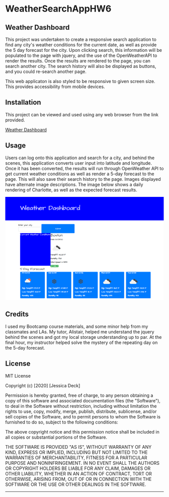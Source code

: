 # WeatherSearchAppHW6

## Weather Dashboard

This project was undertaken to create a responsive search application to find any city's weather conditions for the current date, as well as provide the 5 day forecast for the city. Upon clicking search, this information will be populated to the page with jquery, and the use of the OpenWeatherAPI to render the results. Once the results are rendered to the page, you can search another city. The search history will also be displayed as buttons, and you could re-search another page. 

This web applicaton is also styled to be responsive to given screen size. This provides accessibility from mobile devices.

## Installation

This project can be viewed and used using any web browser from the link provided.

[Weather Dashboard](https://deck-jessica.github.io/WeatherSearchAppHW6/)

## Usage 

Users can log onto this application and search for a city, and behind the scenes, this application converts user input into latitude and longitude. Once it has been converted, the results will run through OpenWeather API to get current weather conditions as well as render a 5-day forecast to the page. This will also save their search history to the page. Images displayed have alternate image descriptions. The image below shows a daily rendering of Charlotte, as well as the expected forecast results.
  

![Landing Page](/assets/images/DashboardScreenshot.png)


## Credits

I used my Bootcamp course materials, and some minor help from my classmates and LAs. My tutor, Alistair, helped me understand the jquery behind the scenes and got my local storage understanding up to par. At the final hour, my instructor helped solve the mystery of the repeating day on the 5-day forecast.



## License

MIT License

Copyright (c) [2020] [Jessica Deck]

Permission is hereby granted, free of charge, to any person obtaining a copy
of this software and associated documentation files (the "Software"), to deal
in the Software without restriction, including without limitation the rights
to use, copy, modify, merge, publish, distribute, sublicense, and/or sell
copies of the Software, and to permit persons to whom the Software is
furnished to do so, subject to the following conditions:

The above copyright notice and this permission notice shall be included in all
copies or substantial portions of the Software.

THE SOFTWARE IS PROVIDED "AS IS", WITHOUT WARRANTY OF ANY KIND, EXPRESS OR
IMPLIED, INCLUDING BUT NOT LIMITED TO THE WARRANTIES OF MERCHANTABILITY,
FITNESS FOR A PARTICULAR PURPOSE AND NONINFRINGEMENT. IN NO EVENT SHALL THE
AUTHORS OR COPYRIGHT HOLDERS BE LIABLE FOR ANY CLAIM, DAMAGES OR OTHER
LIABILITY, WHETHER IN AN ACTION OF CONTRACT, TORT OR OTHERWISE, ARISING FROM,
OUT OF OR IN CONNECTION WITH THE SOFTWARE OR THE USE OR OTHER DEALINGS IN THE
SOFTWARE.


---
